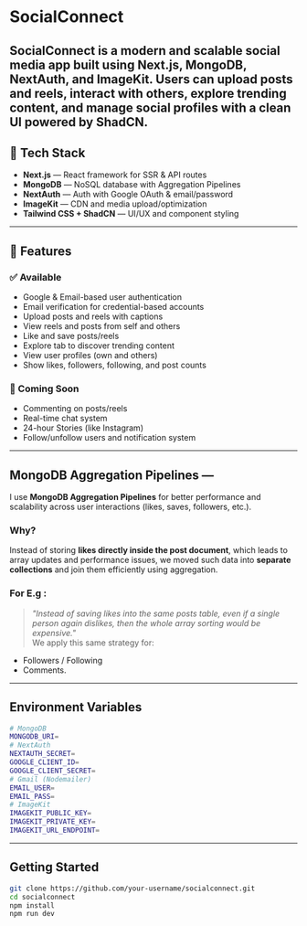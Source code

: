 # SocialConnect

SocialConnect is a modern and scalable social media app built using **Next.js**, **MongoDB**, **NextAuth**, and **ImageKit**. Users can upload posts and reels, interact with others, explore trending content, and manage social profiles with a clean UI powered by ShadCN.
---

## 🔧 Tech Stack
- **Next.js** — React framework for SSR & API routes
- **MongoDB** — NoSQL database with Aggregation Pipelines
- **NextAuth** — Auth with Google OAuth & email/password
- **ImageKit** — CDN and media upload/optimization
- **Tailwind CSS + ShadCN** — UI/UX and component styling

---

## 🌟 Features

### ✅ Available
- Google & Email-based user authentication
- Email verification for credential-based accounts
- Upload posts and reels with captions
- View reels and posts from self and others
- Like and save posts/reels
- Explore tab to discover trending content
- View user profiles (own and others)
- Show likes, followers, following, and post counts

### 🚧 Coming Soon
- Commenting on posts/reels
- Real-time chat system
- 24-hour Stories (like Instagram)
- Follow/unfollow users and notification system
---

## MongoDB Aggregation Pipelines — 
I use **MongoDB Aggregation Pipelines** for better performance and scalability across user interactions (likes, saves, followers, etc.).

### Why?
Instead of storing **likes directly inside the post document**, which leads to array updates and performance issues, we moved such data into **separate collections** and join them efficiently using aggregation.

### For E.g :
> _"Instead of saving likes into the same posts table, even if a single person again dislikes, then the whole array sorting would be expensive."_  
We apply this same strategy for:
- Followers / Following
- Comments.
---

## Environment Variables
```bash
# MongoDB
MONGODB_URI=
# NextAuth
NEXTAUTH_SECRET=
GOOGLE_CLIENT_ID=
GOOGLE_CLIENT_SECRET=
# Gmail (Nodemailer)
EMAIL_USER=
EMAIL_PASS=
# ImageKit
IMAGEKIT_PUBLIC_KEY=
IMAGEKIT_PRIVATE_KEY=
IMAGEKIT_URL_ENDPOINT=
```
---

## Getting Started
```bash
git clone https://github.com/your-username/socialconnect.git
cd socialconnect
npm install
npm run dev
```






